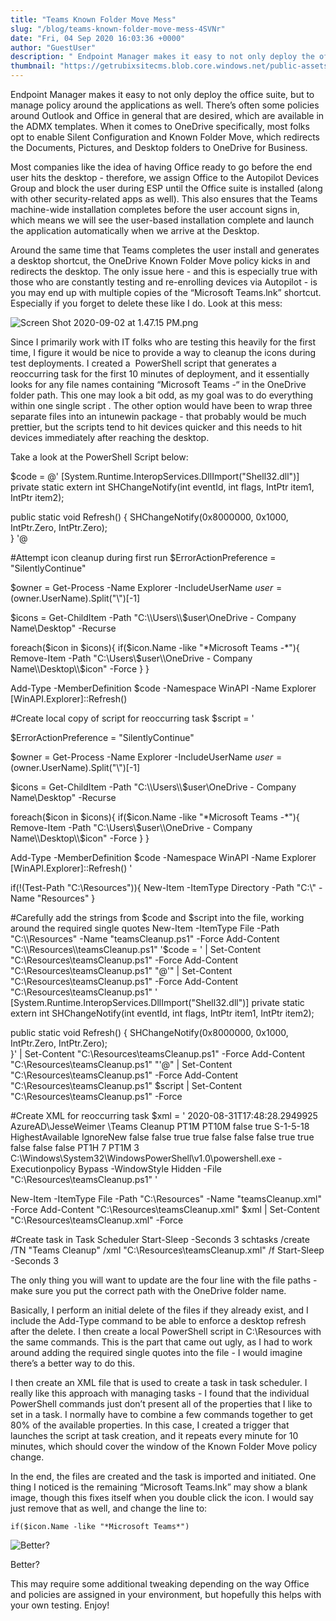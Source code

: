 ```yaml
---
title: "Teams Known Folder Move Mess"
slug: "/blog/teams-known-folder-move-mess-4SVNr"
date: "Fri, 04 Sep 2020 16:03:36 +0000"
author: "GuestUser"
description: " Endpoint Manager makes it easy to not only deploy the office suite, but to manage policy around the applications as well. There’s often some policies around Outlook and Office in general that are desired, which are available in the ADMX templates. When it comes to OneDrive specifically, most"
thumbnail: "https://getrubixsitecms.blob.core.windows.net/public-assets/content/v1/logo512.png"
---
```


Endpoint Manager makes it easy to not only deploy the office suite, but to manage policy around the applications as well. There’s often some policies around Outlook and Office in general that are desired, which are available in the ADMX templates. When it comes to OneDrive specifically, most folks opt to enable Silent Configuration and Known Folder Move, which redirects the Documents, Pictures, and Desktop folders to OneDrive for Business.

Most companies like the idea of having Office ready to go before the end user hits the desktop - therefore, we assign Office to the Autopilot Devices Group and block the user during ESP until the Office suite is installed (along with other security-related apps as well). This also ensures that the Teams machine-wide installation completes before the user account signs in, which means we will see the user-based installation complete and launch the application automatically when we arrive at the Desktop.

Around the same time that Teams completes the user install and generates a desktop shortcut, the OneDrive Known Folder Move policy kicks in and redirects the desktop. The only issue here - and this is especially true with those who are constantly testing and re-enrolling devices via Autopilot - is you may end up with multiple copies of the “Microsoft Teams.lnk” shortcut. Especially if you forget to delete these like I do. Look at this mess:

![Screen Shot 2020-09-02 at 1.47.15 PM.png](https://getrubixsitecms.blob.core.windows.net/public-assets/content/v1/5dd365a31aa1fd743bc30b8e/1599163083679-4RTQKRNHDLMB62BWRWS8/Screen+Shot+2020-09-02+at+1.47.15+PM.png)

Since I primarily work with IT folks who are testing this heavily for the first time, I figure it would be nice to provide a way to cleanup the icons during test deployments. I created a  PowerShell script that generates a reoccurring task for the first 10 minutes of deployment, and it essentially looks for any file names containing “Microsoft Teams -“ in the OneDrive folder path. This one may look a bit odd, as my goal was to do everything within one single script . The other option would have been to wrap three separate files into an intunewin package - that probably would be much prettier, but the scripts tend to hit devices quicker and this needs to hit devices immediately after reaching the desktop.

Take a look at the PowerShell Script below:

$code = @'
  \[System.Runtime.InteropServices.DllImport("Shell32.dll")\] 
  private static extern int SHChangeNotify(int eventId, int flags, IntPtr item1, IntPtr item2);

  public static void Refresh()  {
      SHChangeNotify(0x8000000, 0x1000, IntPtr.Zero, IntPtr.Zero);   
  }
'@


#Attempt icon cleanup during first run
$ErrorActionPreference = "SilentlyContinue"

$owner = Get-Process -Name Explorer -IncludeUserName
$user = ($owner.UserName).Split("\\")\[-1\]

$icons = Get-ChildItem -Path "C:\\Users\\$user\\OneDrive - Company Name\\Desktop" -Recurse

foreach($icon in $icons){
    if($icon.Name -like "\*Microsoft Teams -\*"){
        Remove-Item -Path "C:\\Users\\$user\\OneDrive - Company Name\\Desktop\\$icon" -Force
    }
}

Add-Type -MemberDefinition $code -Namespace WinAPI -Name Explorer 
\[WinAPI.Explorer\]::Refresh()

#Create local copy of script for reoccurring task
$script = '

$ErrorActionPreference = "SilentlyContinue"

$owner = Get-Process -Name Explorer -IncludeUserName
$user = ($owner.UserName).Split("\\")\[-1\]

$icons = Get-ChildItem -Path "C:\\Users\\$user\\OneDrive - Company Name\\Desktop" -Recurse

foreach($icon in $icons){
    if($icon.Name -like "\*Microsoft Teams -\*"){
        Remove-Item -Path "C:\\Users\\$user\\OneDrive - Company Name\\Desktop\\$icon" -Force
    }
}


Add-Type -MemberDefinition $code -Namespace WinAPI -Name Explorer 
\[WinAPI.Explorer\]::Refresh()
'

if(!(Test-Path "C:\\Resources")){
    New-Item -ItemType Directory -Path "C:\\" -Name "Resources"
}

#Carefully add the strings from $code and $script into the file, working around the required single quotes
New-Item -ItemType File -Path "C:\\Resources" -Name "teamsCleanup.ps1" -Force
Add-Content "C:\\Resources\\teamsCleanup.ps1" '$code = ' | Set-Content "C:\\Resources\\teamsCleanup.ps1" -Force
Add-Content "C:\\Resources\\teamsCleanup.ps1" "@'" | Set-Content "C:\\Resources\\teamsCleanup.ps1" -Force
Add-Content "C:\\Resources\\teamsCleanup.ps1" '  \[System.Runtime.InteropServices.DllImport("Shell32.dll")\] 
  private static extern int SHChangeNotify(int eventId, int flags, IntPtr item1, IntPtr item2);

  public static void Refresh()  {
      SHChangeNotify(0x8000000, 0x1000, IntPtr.Zero, IntPtr.Zero);    
  }' | Set-Content "C:\\Resources\\teamsCleanup.ps1" -Force
Add-Content "C:\\Resources\\teamsCleanup.ps1" "'@" | Set-Content "C:\\Resources\\teamsCleanup.ps1" -Force
Add-Content "C:\\Resources\\teamsCleanup.ps1" $script | Set-Content "C:\\Resources\\teamsCleanup.ps1" -Force

#Create XML for reoccurring task
$xml = '<?xml version="1.0" encoding="UTF-16"?>
<Task version="1.2" xmlns="http://schemas.microsoft.com/windows/2004/02/mit/task">
  <RegistrationInfo>
    <Date>2020-08-31T17:48:28.2949925</Date>
    <Author>AzureAD\\JesseWeimer</Author>
    <URI>\\Teams Cleanup</URI>
  </RegistrationInfo>
  <Triggers>
    <RegistrationTrigger>
      <Repetition>
        <Interval>PT1M</Interval>
        <Duration>PT10M</Duration>
        <StopAtDurationEnd>false</StopAtDurationEnd>
      </Repetition>
      <Enabled>true</Enabled>
    </RegistrationTrigger>
  </Triggers>
  <Principals>
    <Principal id="Author">
      <UserId>S-1-5-18</UserId>
      <RunLevel>HighestAvailable</RunLevel>
    </Principal>
  </Principals>
  <Settings>
    <MultipleInstancesPolicy>IgnoreNew</MultipleInstancesPolicy>
    <DisallowStartIfOnBatteries>false</DisallowStartIfOnBatteries>
    <StopIfGoingOnBatteries>false</StopIfGoingOnBatteries>
    <AllowHardTerminate>true</AllowHardTerminate>
    <StartWhenAvailable>true</StartWhenAvailable>
    <RunOnlyIfNetworkAvailable>false</RunOnlyIfNetworkAvailable>
    <IdleSettings>
      <StopOnIdleEnd>false</StopOnIdleEnd>
      <RestartOnIdle>false</RestartOnIdle>
    </IdleSettings>
    <AllowStartOnDemand>true</AllowStartOnDemand>
    <Enabled>true</Enabled>
    <Hidden>false</Hidden>
    <RunOnlyIfIdle>false</RunOnlyIfIdle>
    <WakeToRun>false</WakeToRun>
    <ExecutionTimeLimit>PT1H</ExecutionTimeLimit>
    <Priority>7</Priority>
    <RestartOnFailure>
      <Interval>PT1M</Interval>
      <Count>3</Count>
    </RestartOnFailure>
  </Settings>
  <Actions Context="Author">
    <Exec>
      <Command>C:\\Windows\\System32\\WindowsPowerShell\\v1.0\\powershell.exe</Command>
      <Arguments>-Executionpolicy Bypass -WindowStyle Hidden -File "C:\\Resources\\teamsCleanup.ps1"</Arguments>
    </Exec>
  </Actions>
</Task>'

New-Item -ItemType File -Path "C:\\Resources" -Name "teamsCleanup.xml" -Force
Add-Content "C:\\Resources\\teamsCleanup.xml" $xml | Set-Content "C:\\Resources\\teamsCleanup.xml" -Force

#Create task in Task Scheduler
Start-Sleep -Seconds 3
schtasks /create /TN "Teams Cleanup" /xml "C:\\Resources\\teamsCleanup.xml" /f
Start-Sleep -Seconds 3

The only thing you will want to update are the four line with the file paths - make sure you put the correct path with the OneDrive folder name.

Basically, I perform an initial delete of the files if they already exist, and I include the Add-Type command to be able to enforce a desktop refresh after the delete. I then create a local PowerShell script in C:\\Resources with the same commands. This is the part that came out ugly, as I had to work around adding the required single quotes into the file - I would imagine there’s a better way to do this.

I then create an XML file that is used to create a task in task scheduler. I really like this approach with managing tasks - I found that the individual PowerShell commands just don’t present all of the properties that I like to set in a task. I normally have to combine a few commands together to get 80% of the available properties. In this case, I created a trigger that launches the script at task creation, and it repeats every minute for 10 minutes, which should cover the window of the Known Folder Move policy change.

In the end, the files are created and the task is imported and initiated. One thing I noticed is the remaining “Microsoft Teams.lnk” may show a blank image, though this fixes itself when you double click the icon. I would say just remove that as well, and change the line to:

```
if($icon.Name -like "*Microsoft Teams*")
```

![Better?](https://getrubixsitecms.blob.core.windows.net/public-assets/content/v1/5dd365a31aa1fd743bc30b8e/1599235299503-2FP3NUG60YNHEWXTUDNY/edited.png)

Better?

This may require some additional tweaking depending on the way Office and policies are assigned in your environment, but hopefully this helps with your own testing. Enjoy!
